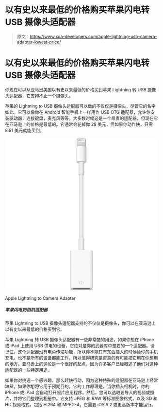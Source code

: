 # 以有史以来最低的价格购买苹果闪电转 USB 摄像头适配器

> 原文：<https://www.xda-developers.com/apple-lightning-usb-camera-adapter-lowest-price/>

# 以有史以来最低的价格购买苹果闪电转 USB 摄像头适配器

你现在可以从亚马逊美国以有史以来最低的价格买到苹果 Lightning 转 USB 摄像头适配器，它支持不止一个摄像头。

苹果的 Lightning to USB 摄像头适配器可以做的不仅仅是摄像头，尽管它的名字如此。它可以像你在 Android 智能手机上一样用作 USB OTG 适配器，允许你安装驱动器，连接键盘，麦克风等等。大多数时候这是一个昂贵的适配器，但现在它在亚马逊上的价格是最低的。它通常会花掉你 29 美元，但如果你动作快，只需 8.91 美元就能买到。

 <picture>![The Apple Lightning to USB Camera Adapter supports more than just cameras, and you can get it at its lowest price ever on Amazon.](img/cf248b8b8e32382610ced9011c17df6b.png)</picture> 

Apple Lightning to Camera Adapter

##### 苹果闪电到相机适配器

苹果 Lightning to USB 摄像头适配器支持的不仅仅是摄像头，你可以在亚马逊上以有史以来最低的价格买到它。

苹果 Lightning 转 USB 摄像头适配器有一些非常酷的用途，如果你想在 iPhone 或 iPad 上使用 USB 供电的设备，它绝对是你的武器库中想要的一个适配器。请记住，这个适配器没有电荷传递功能，所以你不能在有东西插入的时候给你的手机充电。也不是所有的设备都能工作，所以值得研究是否真的有可能把它用在你想用的地方。亚马逊上的评论是一个很好的起点，因为许多客户已经概述了他们对这种适配器的一些特定用途。

如果你对挑选一个感兴趣，那么赶快行动，因为这种特殊的适配器在亚马逊上经常缺货。如果你想将它用于预期目的，它的工作原理是，当你插入相机时，你的 iPhone 或 iPad 会自动打开照片应用程序。然后，您可以选取要导入的视频或照片，并将它们整理到相册中。它支持 JPEG 和 RAW 等标准图像格式，以及 SD 和 HD 视频格式，包括 H.264 和 MPEG-4。它需要 iOS 9.2 或更高版本才能运行。